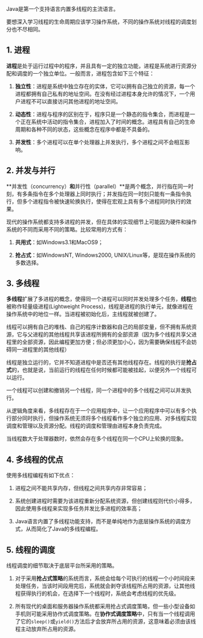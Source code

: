 Java是第一个支持语言内置多线程的主流语言。

要想深入学习线程的生命周期应该学习操作系统，不同的操作系统对线程的调度划分也不尽相同。

## 1. 进程

**进程**是处于运行过程中的程序，并且具有一定的独立功能，进程是系统进行资源分配和调度的一个独立单位。一般而言，进程包含如下三个特征：

1. **独立性**：进程是系统中独立存在的实体，它可以拥有自己独立的资源，每一个进程都拥有自己私有的地址空间。在没有经过进程本身允许的情况下，一个用户进程不可以直接访问其他进程的地址空间。

2. **动态性**：进程与程序的区别在于，程序只是一个静态的指令集合，而进程是一个正在系统中活动的指令集合，进程加入了时间的概念。进程具有自己的生命周期和各种不同的状态，这些概念在程序中都是不具备的。

3. **并发性**：多个进程可以在单个处理器上并发执行，多个进程之间不会相互影响。

## 2. 并发与并行

**并发性（concurrency）**和**并行性（parallel）**是两个概念，并行指在同一时刻，有多条指令在多个处理器上同时执行；并发指在同一时刻只能有一条指令执行，但多个进程指令被快速轮换执行，使得在宏观上具有多个进程同时执行的效果。

现代的操作系统都支持多进程的并发，但在具体的实现细节上可能因为硬件和操作系统的不同而采用不同的策略。比较常用的方式有：

1. **共用式**：如Windows3.1和MacOS9；

2. **抢占式**：如WindowsNT, Windows2000, UNIX/Linux等，是现在操作系统的多数选择。

## 3. 多线程

**多线程**扩展了多进程的概念，使得同一个进程可以同时并发处理多个任务，**线程**也被称作轻量级进程(Lightweight Process)，线程是进程的执行单元，就像进程在操作系统中的地位一样。当进程被初始化后，主线程就被创建了。

线程可以拥有自己的堆栈、自己的程序计数器和自己的局部变量，但不拥有系统资源，它与父进程的其他线程共享该进程所拥有的全部资源（因为多个线程共享父进程里的全部资源，因此编程更加方便；但必须更加小心，因为需要确保线程不会妨碍同一进程里的其他线程）

线程是独立运行的，它并不知道进程中是否还有其他线程存在。线程的执行是**抢占式**的，也就是说，当前运行的线程在任何时候都可能被挂起，以便另外一个线程可以运行。

一个线程可以创建和撤销另一个线程，同一个进程中的多个线程之间可以并发执行。

从逻辑角度来看，多线程存在于一个应用程序中，让一个应用程序中可以有多个执行部分同时执行，但操作系统无须将多个线程看作多个独立的应用、对多线程实现调度和管理以及资源分配。线程的调度和管理由进程本身负责完成。

当线程数大于处理器数时，依然会存在多个线程在同一个CPU上轮换的现象。

## 4. 多线程的优点

使用多线程编程有如下优点：

1. 进程之间不能共享内存，但线程之间共享内存非常容易；

2. 系统创建进程时需要为该进程重新分配系统资源，但创建线程则代价小得多，因此使用多线程来实现多任务并发比多进程的效率高；

3. Java语言内置了多线程功能支持，而不是单纯地作为底层操作系统的调度方式，从而简化了Java的多线程编程。

## 5. 线程的调度

线程调度的细节取决于底层平台所采用的策略。

1. 对于采用**抢占式策略**的系统而言，系统会给每个可执行的线程一个小时间段来处理任务，当该时间段用完后，系统就会剥夺该线程所占用的资源，让其他线程获得执行的机会，在选择下一个线程时，系统会考虑线程的优先级。

2. 所有现代的桌面和服务器操作系统都采用抢占式调度策略，但一些小型设备如手机则可能采用协作式调度策略。在**协作式调度策略**中，只有当一个线程调用了它的`sleep()`或`yield()`方法后才会放弃所占用的资源，这意味着必须由该线程主动放弃所占用的资源。


